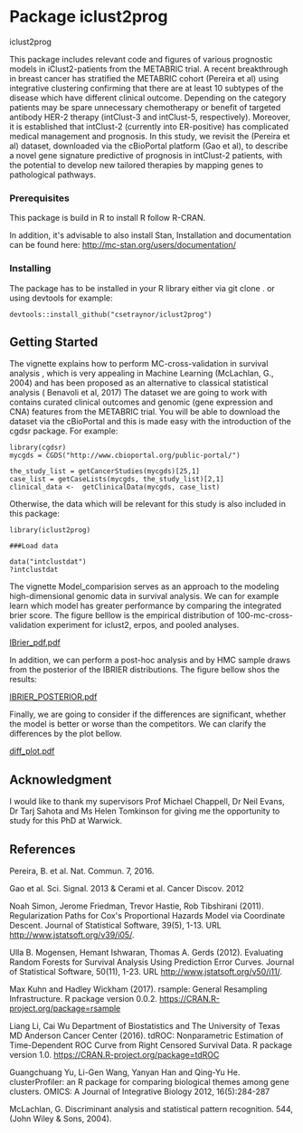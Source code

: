 # Package iclust2prog
iclust2prog



This package includes relevant code and figures of various prognostic models in iClust2-patients from the METABRIC trial.
A recent breakthrough in breast cancer has stratified the METABRIC cohort (Pereira et al) using integrative clustering confirming
that there are at least 10 subtypes of the disease which have different clinical outcome. Depending on
the category patients may be spare unnecessary chemotherapy or benefit of targeted antibody HER-2 therapy
(intClust-3 and intClust-5, respectively). Moreover, it is established that intClust-2 (currently into ER-positive)
has complicated medical management and prognosis. In this study, we revisit the (Pereira et al) dataset, downloaded via the
cBioPortal platform  (Gao et al), to describe a novel gene signature predictive of prognosis in intClust-2 patients, with the
potential to develop new tailored therapies by mapping genes to pathological pathways.

### Prerequisites

This package is build in R to install R follow R-CRAN.

In addition, it's advisable to also install Stan, Installation and documentation can be found here: http://mc-stan.org/users/documentation/

### Installing
The package has to be installed in your R library either via git clone . or using devtools for example:
```
devtools::install_github("csetraynor/iclust2prog")
```

## Getting Started

The vignette explains how to perform MC-cross-validation in survival analysis , which is very appealing in Machine Learning (McLachlan, G., 2004) and has been proposed as an alternative to classical statistical analysis ( Benavoli et al, 2017)
The dataset we are going to work with contains curated clinical outcomes and genomic (gene expression and CNA) features from the METABRIC trial.
You will be able to download the dataset via the cBioPortal and this is made easy with the introduction of the cgdsr package.
For example:

```
library(cgdsr)
mycgds = CGDS("http://www.cbioportal.org/public-portal/")

the_study_list = getCancerStudies(mycgds)[25,1]
case_list = getCaseLists(mycgds, the_study_list)[2,1]
clinical_data <-  getClinicalData(mycgds, case_list)
```

Otherwise, the data which will be relevant for this study is also included in this package:
```
library(iclust2prog)

###Load data

data("intclustdat")
?intclustdat

```
The vignette Model_comparision serves as an approach to the modeling high-dimensional genomic data in survival analysis. We can for example learn which model has greater performance by comparing the integrated brier score. The figure belllow is the empirical distribution of 100-mc-cross-validation experiment for iclust2, erpos, and pooled analyses.

[IBrier_pdf.pdf](https://github.com/csetraynor/iclust2prog/files/2042749/IBrier_pdf.pdf)

In addition, we can perform a post-hoc analysis and by HMC sample draws from the posterior of the IBRIER distributions. The figure bellow shos the results:

[IBRIER_POSTERIOR.pdf](https://github.com/csetraynor/iclust2prog/files/2042750/IBRIER_POSTERIOR.pdf)

Finally, we are going to consider if the differences are significant, whether the model is better or worse than the competitors. We can clarify the differences by the plot bellow.

[diff_plot.pdf](https://github.com/csetraynor/iclust2prog/files/2042751/diff_plot.pdf)

## Acknowledgment

I would like to thank my supervisors Prof Michael Chappell,
Dr Neil Evans, Dr Tarj Sahota and Ms Helen Tomkinson for giving me the opportunity to study for this PhD at Warwick. 

## References

  Pereira, B. et al. Nat. Commun. 7, 2016.
  
  Gao et al. Sci. Signal. 2013 & Cerami et al. Cancer Discov. 2012

Noah Simon, Jerome Friedman, Trevor Hastie, Rob Tibshirani (2011).
  Regularization Paths for Cox's Proportional Hazards Model via
  Coordinate Descent. Journal of Statistical Software, 39(5), 1-13. URL
  http://www.jstatsoft.org/v39/i05/.

Ulla B. Mogensen, Hemant Ishwaran, Thomas A. Gerds (2012). Evaluating
  Random Forests for Survival Analysis Using Prediction Error Curves.
  Journal of Statistical Software, 50(11), 1-23. URL
  http://www.jstatsoft.org/v50/i11/.

Max Kuhn and Hadley Wickham (2017). rsample: General Resampling
  Infrastructure. R package version 0.0.2.
  https://CRAN.R-project.org/package=rsample
  
Liang Li, Cai Wu Department of Biostatistics and The University of Texas MD
  Anderson Cancer Center (2016). tdROC: Nonparametric Estimation of
  Time-Dependent ROC Curve from Right Censored Survival Data. R package version
  1.0. https://CRAN.R-project.org/package=tdROC

Guangchuang Yu, Li-Gen Wang, Yanyan Han and Qing-Yu He. clusterProfiler: an R
  package for comparing biological themes among gene clusters. OMICS: A Journal
  of Integrative Biology 2012, 16(5):284-287

McLachlan, G. Discriminant analysis and statistical pattern recognition. 544, (John Wiley & Sons, 2004).
